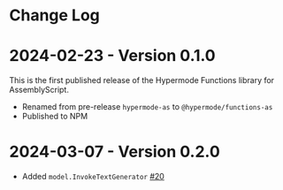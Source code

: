 # Change Log

# 2024-02-23 - Version 0.1.0

This is the first published release of the Hypermode Functions library for AssemblyScript.

- Renamed from pre-release `hypermode-as` to `@hypermode/functions-as`
- Published to NPM

# 2024-03-07 - Version 0.2.0

- Added `model.InvokeTextGenerator` [#20](https://github.com/gohypermode/functions-as/pull/20)
